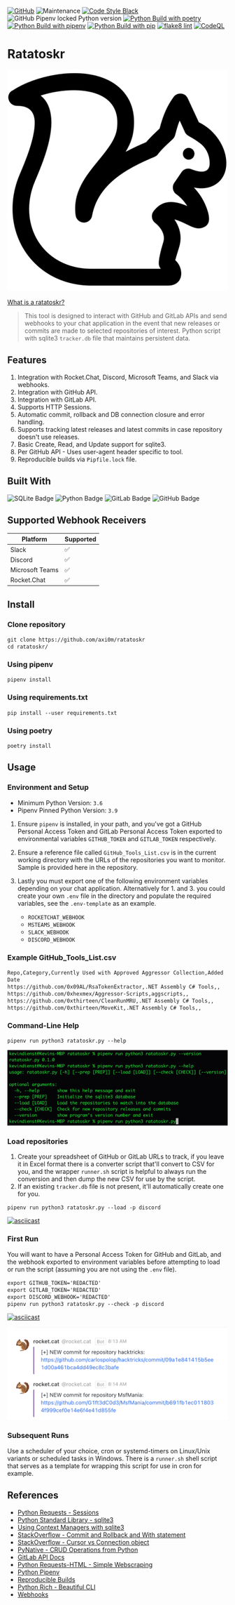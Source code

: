 [![GitHub](https://img.shields.io/github/license/axi0m/ratatoskr?color=bright-green&style=flat-square)](https://github.com/axi0m/ratatoskr/blob/main/LICENSE.md)
![Maintenance](https://img.shields.io/maintenance/yes/2023?style=flat-square)
[![Code Style Black](https://img.shields.io/badge/code%20style-black-000000.svg?style=flat-square)](https://github.com/psf/black)
![GitHub Pipenv locked Python version](https://img.shields.io/github/pipenv/locked/python-version/axi0m/ratatoskr?style=flat-square)
[![Python Build with poetry](https://github.com/axi0m/ratatoskr/actions/workflows/build-poetry.yml/badge.svg?style=flat-square)](https://github.com/axi0m/ratatoskr/actions/workflows/build-poetry.yml)
[![Python Build with pipenv](https://github.com/axi0m/ratatoskr/actions/workflows/build-pipenv.yml/badge.svg?style=flat-square)](https://github.com/axi0m/ratatoskr/actions/workflows/build-pipenv.yml)
[![Python Build with pip](https://github.com/axi0m/ratatoskr/actions/workflows/build-pip.yml/badge.svg?style=flat-square)](https://github.com/axi0m/ratatoskr/actions/workflows/build-pip.yml)
[![flake8 lint](https://github.com/axi0m/ratatoskr/actions/workflows/flake8-lint.yml/badge.svg?style=flat-square)](https://github.com/axi0m/ratatoskr/actions/workflows/flake8-lint.yml)
[![CodeQL](https://github.com/axi0m/ratatoskr/actions/workflows/codeql.yml/badge.svg)](https://github.com/axi0m/ratatoskr/actions/workflows/codeql.yml)

# Ratatoskr #

![squirrel-image](images/noun-squirrel-1092288_512x512.png)

[What is a ratatoskr?](https://en.wikipedia.org/wiki/Ratatoskr)

> This tool is designed to interact with GitHub and GitLab APIs and send webhooks to your chat application in the event that new releases or commits are made to selected repositories of interest.
> Python script with sqlite3 `tracker.db` file that maintains persistent data.

## Features ##

1. Integration with Rocket.Chat, Discord, Microsoft Teams, and Slack via webhooks.
2. Integration with GitHub API.
3. Integration with GitLab API.
4. Supports HTTP Sessions.
5. Automatic commit, rollback and DB connection closure and error handling.
6. Supports tracking latest releases and latest commits in case repository doesn't use releases.
7. Basic Create, Read, and Update support for sqlite3.
8. Per GitHub API - Uses user-agent header specific to tool.
9. Reproducible builds via `Pipfile.lock` file.

## Built With ##
![SQLite Badge](https://img.shields.io/badge/SQLite-003B57?logo=sqlite&logoColor=fff&style=flat)
![Python Badge](https://img.shields.io/badge/Python-3776AB?logo=python&logoColor=fff&style=flat)
![GitLab Badge](https://img.shields.io/badge/GitLab-FC6D26?logo=gitlab&logoColor=fff&style=flat)
![GitHub Badge](https://img.shields.io/badge/GitHub-181717?logo=github&logoColor=fff&style=flat)

## Supported Webhook Receivers ##

| Platform        | Supported |
|-----------------|-----------|
| Slack           | ✅        |
| Discord         | ✅        |
| Microsoft Teams | ✅        |
| Rocket.Chat     | ✅        |

## Install ##

### Clone repository ###

```shell
git clone https://github.com/axi0m/ratatoskr
cd ratatoskr/
```

### Using pipenv ###

```shell
pipenv install
```

### Using requirements.txt ###

```shell
pip install --user requirements.txt
```

### Using poetry ###

```shell
poetry install
```

## Usage ##

### Environment and Setup ###

  - Minimum Python Version: `3.6`
  - Pipenv Pinned Python Version: `3.9`

1. Ensure `pipenv` is installed, in your path, and you've got a GitHub Personal Access Token and GitLab Personal Access Token exported to environmental variables `GITHUB_TOKEN` and `GITLAB_TOKEN` respectively.
2. Ensure a reference file called `GitHub_Tools_List.csv` is in the current working directory with the URLs of the repositories you want to monitor. Sample is provided here in the repository.
3. Lastly you must export one of the following environment variables depending on your chat application. Alternatively for 1. and 3. you could create your own `.env` file in the directory and populate the required
variables, see the `.env-template` as an example.

   - `ROCKETCHAT_WEBHOOK`
   - `MSTEAMS_WEBHOOK`
   - `SLACK_WEBHOOK`
   - `DISCORD_WEBHOOK`

### Example GitHub_Tools_List.csv ###

```csv
Repo,Category,Currently Used with Approved Aggressor Collection,Added Date
https://github.com/0x09AL/RsaTokenExtractor,.NET Assembly C# Tools,,
https://github.com/0xhexmex/Aggressor-Scripts,aggscripts,,
https://github.com/0xthirteen/CleanRunMRU,.NET Assembly C# Tools,,
https://github.com/0xthirteen/MoveKit,.NET Assembly C# Tools,,
```

### Command-Line Help ###

```shell
pipenv run python3 ratatoskr.py --help
```

![help](images/help_output.png)

### Load repositories ###

1. Create your spreadsheet of GitHub or GitLab URLs to track, if you leave it in Excel format there is a converter script that'll convert to CSV for you, and the wrapper `runner.sh` script is helpful to always run the conversion and then dump the new CSV for use by the script.
2. If an existing `tracker.db` file is not present, it'll automatically create one for you.

```shell
pipenv run python3 ratatoskr.py --load -p discord
```

[![asciicast](https://asciinema.org/a/510231.png)](https://asciinema.org/a/510231)

### First Run ###

You will want to have a Personal Access Token for GitHub and GitLab, and the webhook exported to environment variables before attempting to load or run the script (assuming you are not using the `.env` file).

```shell
export GITHUB_TOKEN='REDACTED'
export GITLAB_TOKEN='REDACTED'
export DISCORD_WEBHOOK='REDACTED'
pipenv run python3 ratatoskr.py --check -p discord
```

[![asciicast](https://asciinema.org/a/510042.png)](https://asciinema.org/a/510042)

![alerts](images/alerts.png)

### Subsequent Runs ###

Use a scheduler of your choice, cron or systemd-timers on Linux/Unix variants or scheduled tasks in Windows.
There is a `runner.sh` shell script that serves as a template for wrapping this script for use in cron for example.

## References ##

- [Python Requests - Sessions](https://docs.python-requests.org/en/master/user/advanced/#session-objects)
- [Python Standard Library - sqlite3](https://docs.python.org/3/library/sqlite3.html)
- [Using Context Managers with sqlite3](https://docs.python.org/2/library/sqlite3.html#using-the-connection-as-a-context-manager)
- [StackOverflow - Commit and Rollback and With statement](https://stackoverflow.com/questions/19522505/using-sqlite3-in-python-with-with-keyword)
- [StackOverflow - Cursor vs Connection object](https://stackoverflow.com/questions/6318126/why-do-you-need-to-create-a-cursor-when-querying-a-sqlite-database)
- [PyNative - CRUD Operations from Python](https://pynative.com/python-sqlite/#h-perform-sqlite-crud-operations-from-python)
- [GitLab API Docs](https://docs.gitlab.com/ee/api/api_resources.html)
- [Python Requests-HTML - Simple Webscraping](https://docs.python-requests.org/projects/requests-html/en/latest/)
- [Python Pipenv](https://pipenv.pypa.io/en/latest/)
- [Reproducible Builds](https://reproducible-builds.org/)
- [Python Rich - Beautiful CLI](https://github.com/willmcgugan/rich)
- [Webhooks](https://en.wikipedia.org/wiki/Webhook)

